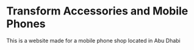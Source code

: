 # Transform Accessories and Mobile Phones
This is a website made for a mobile phone shop located in Abu Dhabi
